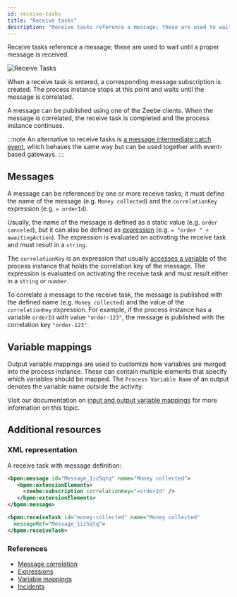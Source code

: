 ```yaml
---
id: receive-tasks
title: "Receive tasks"
description: "Receive tasks reference a message; these are used to wait until a proper message is received."
---
```


Receive tasks reference a message; these are used to wait until a proper message is received.

![Receive Tasks](assets/receive-tasks.png)

When a receive task is entered, a corresponding message subscription is created. The process instance stops at this point and waits until the message is correlated.

A message can be published using one of the Zeebe clients. When the message is correlated, the receive task is completed and the process instance continues.

:::note
An alternative to receive tasks is [a message intermediate catch event](../message-events/message-events.md), which behaves the same way but can be used together with event-based gateways.
:::

## Messages

A message can be referenced by one or more receive tasks; it must define the name of the message (e.g. `Money collected`) and the `correlationKey` expression (e.g. `= orderId`).

Usually, the name of the message is defined as a static value (e.g. `order canceled`), but it can also be defined as [expression](/components/concepts/expressions.md) (e.g. `= "order " + awaitingAction`). The expression is evaluated on activating the receive task and must result in a `string`.

The `correlationKey` is an expression that usually [accesses a variable](/components/concepts/expressions.md#access-variables) of the process instance that holds the correlation key of the message. The expression is evaluated on activating the receive task and must result either in a `string` or `number`.

To correlate a message to the receive task, the message is published with the defined name (e.g. `Money collected`) and the value of the `correlationKey` expression. For example, if the process instance has a variable `orderId` with value `"order-123"`, the message is published with the correlation key `"order-123"`.

## Variable mappings

Output variable mappings are used to customize how variables are merged into the process instance.
These can contain multiple elements that specify which variables should be mapped.
The `Process Variable Name` of an output denotes the variable name outside the activity.

Visit our documentation on [input and output variable mappings](/components/concepts/variables.md#inputoutput-variable-mappings) for more information on this topic.

## Additional resources

### XML representation

A receive task with message definition:

```xml
<bpmn:message id="Message_1iz5qtq" name="Money collected">
   <bpmn:extensionElements>
     <zeebe:subscription correlationKey="=orderId" />
   </bpmn:extensionElements>
</bpmn:message>

<bpmn:receiveTask id="money-collected" name="Money collected"
  messageRef="Message_1iz5qtq">
</bpmn:receiveTask>
```

### References

- [Message correlation](/components/concepts/messages.md)
- [Expressions](/components/concepts/expressions.md)
- [Variable mappings](/components/concepts/variables.md#inputoutput-variable-mappings)
- [Incidents](/components/concepts/incidents.md)
